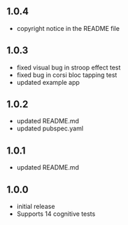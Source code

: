 ## 1.0.4
- copyright notice in the README file

## 1.0.3
- fixed visual bug in stroop effect test
- fixed bug in corsi bloc tapping test
- updated example app

## 1.0.2
- updated README.md
- updated pubspec.yaml

## 1.0.1
- updated README.md

## 1.0.0
- initial release
- Supports 14 cognitive tests
